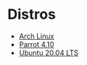 # Distros

- [Arch Linux]()
- [Parrot 4.10]()
- [Ubuntu 20.04 LTS](https://github.com/louiszhenyean/ZyDesk/blob/master/OS/Ubuntu-20-04.md)
